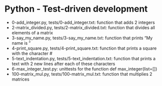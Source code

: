 # Python - Test-driven development
* 0-add_integer.py, tests/0-add_integer.txt: function that adds 2 integers
* 2-matrix_divided.py, tests/2-matrix_divided.txt: function that divides all elements of a matrix
* 3-say_my_name.py, tests/3-say_my_name.txt: function that prints “My name is ”
* 4-print_square.py, tests/4-print_square.txt: function that prints a square with the character #
* 5-text_indentation.py, tests/5-text_indentation.txt: function that prints a text with 2 new lines after each of these characters
* 6-max_integer_test.py: unittests for the function def max_integer(list=[])
* 100-matrix_mul.py, tests/100-matrix_mul.txt: function that multiplies 2 matrices

